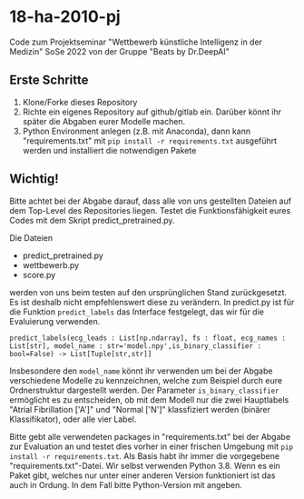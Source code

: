 # 18-ha-2010-pj
Code zum Projektseminar "Wettbewerb künstliche Intelligenz in der Medizin" 
SoSe 2022 von der Gruppe "Beats by Dr.DeepAI"
## Erste Schritte

1. Klone/Forke dieses Repository
2. Richte ein eigenes Repository auf github/gitlab ein. Darüber könnt ihr später die Abgaben eurer Modelle machen.
3. Python Environment anlegen (z.B. mit Anaconda), dann kann "requirements.txt" mit `pip install -r requirements.txt` ausgeführt werden und installiert die notwendigen Pakete 

## Wichtig!

Bitte achtet bei der Abgabe darauf, dass alle von uns gestellten Dateien auf dem Top-Level des Repositories liegen. Testet die Funktionsfähigkeit eures Codes mit dem Skript predict_pretrained.py. 

Die Dateien 
- predict_pretrained.py
- wettbewerb.py
- score.py

werden von uns beim testen auf den ursprünglichen Stand zurückgesetzt. Es ist deshalb nicht empfehlenswert diese zu verändern. In predict.py ist für die Funktion `predict_labels` das Interface festgelegt, das wir für die Evaluierung verwenden.

`predict_labels(ecg_leads : List[np.ndarray], fs : float, ecg_names : List[str], model_name : str='model.npy',is_binary_classifier : bool=False) -> List[Tuple[str,str]]`

Insbesondere den `model_name` könnt ihr verwenden um bei der Abgabe verschiedene Modelle zu kennzeichnen, welche zum Beispiel durch eure Ordnerstruktur dargestellt werden. Der Parameter `is_binary_classifier` ermöglicht es zu entscheiden, ob mit dem Modell nur die zwei Hauptlabels "Atrial Fibrillation ['A']" und "Normal ['N']" klassfiziert werden (binärer Klassifikator), oder alle vier Label.

Bitte gebt alle verwendeten packages in "requirements.txt" bei der Abgabe zur Evaluation an und testet dies vorher in einer frischen Umgebung mit `pip install -r requirements.txt`. Als Basis habt ihr immer die vorgegebene "requirements.txt"-Datei. Wir selbst verwenden Python 3.8. Wenn es ein Paket gibt, welches nur unter einer anderen Version funktioniert ist das auch in Ordung. In dem Fall bitte Python-Version mit angeben.

